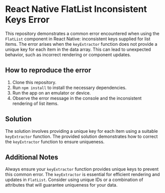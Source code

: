 # React Native FlatList Inconsistent Keys Error

This repository demonstrates a common error encountered when using the `FlatList` component in React Native: inconsistent keys supplied for list items. The error arises when the `keyExtractor` function does not provide a unique key for each item in the data array. This can lead to unexpected behavior, such as incorrect rendering or component updates.

## How to reproduce the error

1. Clone this repository.
2. Run `npm install` to install the necessary dependencies.
3. Run the app on an emulator or device.
4. Observe the error message in the console and the inconsistent rendering of list items.

## Solution

The solution involves providing a unique key for each item using a suitable `keyExtractor` function. The provided solution demonstrates how to correct the `keyExtractor` function to ensure uniqueness.

## Additional Notes

Always ensure your `keyExtractor` function provides unique keys to prevent this common error. The `keyExtractor` is essential for efficient rendering and updates in `FlatList`.  Consider using unique IDs or a combination of attributes that will guarantee uniqueness for your data.